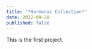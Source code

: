 ```yaml
---
title: '*Harmonic Collection*'
date: 2022-09-28
published: false
---
```




This is the first project.
